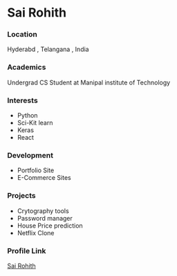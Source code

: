# Sai Rohith

### Location

Hyderabd , Telangana , India

### Academics

Undergrad CS Student at Manipal institute of Technology 

### Interests

- Python
- Sci-Kit learn
- Keras
- React

### Development

- Portfolio Site
- E-Commerce Sites

### Projects

- Crytography tools
- Password manager
- House Price prediction
- Netflix Clone

### Profile Link

[Sai Rohith](https://github.com/rohith1125)
